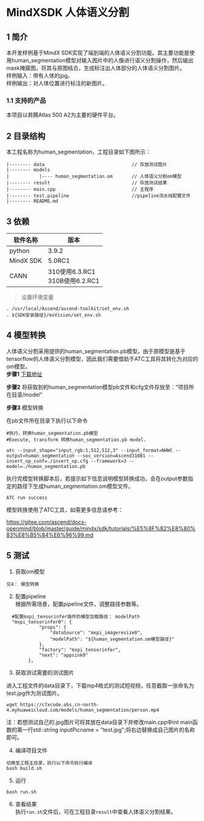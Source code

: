 # MindXSDK 人体语义分割

## 1 简介
  本开发样例基于MindX SDK实现了端到端的人体语义分割功能。其主要功能是使用human_segmentation模型对输入图片中的人像进行语义分割操作，然后输出mask掩膜图，将其与原图结合，生成标注出人体部分的人体语义分割图片。  
样例输入：带有人体的jpg。  
样例输出：对人体位置进行标注的新图片。<br/>

### 1.1 支持的产品

本项目以昇腾Atlas 500 A2为主要的硬件平台。


## 2 目录结构
本工程名称为human_segmentation，工程目录如下图所示：
```
|-------- data                                // 存放测试图片
|-------- models
|           |---- human_segmentation.om       // 人体语义分割om模型
|-------- result                              // 存放测试结果
|-------- main.cpp                            // 主程序  
|-------- test.pipeline                       //pipeline流水线配置文件    
|-------- README.md   
```
## 3 依赖

| 软件名称 | 版本   |
| -------- | ------ |
| python    | 3.9.2     | 
| MindX SDK     |    5.0RC1    |
| CANN | 310使用6.3.RC1<br>310B使用6.2.RC1 |

> 设置环境变量

```
. /usr/local/Ascend/ascend-toolkit/set_env.sh
. ${SDK安装路径}/mxVision/set_env.sh
```

## 4 模型转换

人体语义分割采用提供的human_segmentation.pb模型。由于原模型是基于tensorflow的人体语义分割模型，因此我们需要借助于ATC工具将其转化为对应的om模型。  
**步骤1**  [下载地址](https://mindx.sdk.obs.cn-north-4.myhuaweicloud.com/mindxsdk-referenceapps%20/contrib/human_segmentation/model.zip)  

**步骤2**  将获取到的human_segmentation模型pb文件和cfg文件存放至：“项目所在目录/model”  

**步骤3**  模型转换  

在pb文件所在目录下执行以下命令  
```
#执行，转换human_segmentation.pb模型
#Execute, transform 转换human_segmentation.pb model.
 
atc --input_shape="input_rgb:1,512,512,3" --input_format=NHWC --output=human_segmentation --soc_version=Ascend310B1 --insert_op_conf=./insert_op.cfg --framework=3 --model=./human_segmentation.pb
```
执行完模型转换脚本后，若提示如下信息说明模型转换成功，会在output参数指定的路径下生成human_segmentation.om模型文件。  
```
ATC run success  
```
模型转换使用了ATC工具，如需更多信息请参考：  

https://gitee.com/ascend/docs-openmind/blob/master/guide/mindx/sdk/tutorials/%E5%8F%82%E8%80%83%E8%B5%84%E6%96%99.md

## 5 测试

1. 获取om模型   
```
见4： 模型转换
```
2. 配置pipeline  
根据所需场景，配置pipeline文件，调整路径参数等。
```
  #配置mxpi_tensorinfer插件的模型加载路径： modelPath
  "mxpi_tensorinfer0": {
            "props": {
                "dataSource": "mxpi_imageresize0",
                "modelPath": "${human_segmentation.om模型路径}"
            },
            "factory": "mxpi_tensorinfer",
            "next": "appsink0"
        },
```
3. 获取测试需要的测试图片

进入工程文件的data目录下，下载mp4格式的测试短视频，任意截取一张命名为test.jpg作为测试图片。
```
wget https://c7xcode.obs.cn-north-4.myhuaweicloud.com/models/human_segmentation/person.mp4
```
注：若想测试自己的.jpg图片可将其放在data目录下并修改main.cpp中int main函数的第一行std::string inputPicname = "test.jpg";将右边替换成自己图片的名称即可。

4. 编译项目文件

```
切换至工程主目录，执行以下命令执行编译
bash build.sh
```
5. 运行
```
bash run.sh
```

6. 查看结果  
执行`run.sh`文件后，可在工程目录`result`中查看人体语义分割结果。


